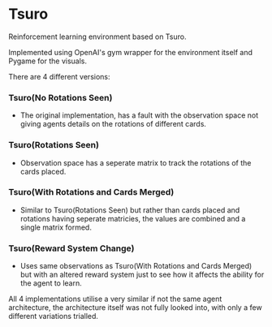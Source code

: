 # Tsuro
Reinforcement learning environment based on Tsuro.

Implemented using OpenAI's gym wrapper for the environment itself and Pygame for the visuals.

There are 4 different versions:

### Tsuro(No Rotations Seen)
- The original implementation, has a fault with the observation space not giving agents details on the rotations of different cards.
### Tsuro(Rotations Seen)
- Observation space has a seperate matrix to track the rotations of the cards placed.
### Tsuro(With Rotations and Cards Merged)
- Similar to Tsuro(Rotations Seen) but rather than cards placed and rotations having seperate matricies, the values are combined and a single matrix formed.
### Tsuro(Reward System Change)
- Uses same observations as Tsuro(With Rotations and Cards Merged) but with an altered reward system just to see how it affects the ability for the agent to learn.

All 4 implementations utilise a very similar if not the same agent architecture, the architecture itself was not fully looked into, with only a few different variations trialled.
